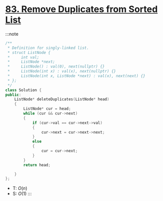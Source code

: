 # [83\. Remove Duplicates from Sorted List](https://leetcode.com/problems/remove-duplicates-from-sorted-list/)


:::note
```cpp
/**
 * Definition for singly-linked list.
 * struct ListNode {
 *     int val;
 *     ListNode *next;
 *     ListNode() : val(0), next(nullptr) {}
 *     ListNode(int x) : val(x), next(nullptr) {}
 *     ListNode(int x, ListNode *next) : val(x), next(next) {}
 * };
 */
class Solution {
public:
    ListNode* deleteDuplicates(ListNode* head)
    {
        ListNode* cur = head;
        while (cur && cur->next)
        {
            if (cur->val == cur->next->val)
            {
                cur->next = cur->next->next;
            }
            else
            {
                cur = cur->next;
            }
        }
        return head;

    }
};
```
- T: $O(n)$
- S: $O(1)$
:::
